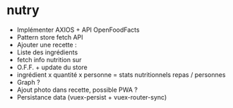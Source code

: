# nutry

* Implémenter AXIOS + API OpenFoodFacts
* Pattern store fetch API
* Ajouter une recette :
* Liste des ingrédients
* fetch info nutrition sur
* O.F.F. + update du store
* ingrédient x quantité x personne = stats nutritionnels repas / personnes
* Graph ?
* Ajout photo dans recette, possible PWA ?
* Persistance data (vuex-persist + vuex-router-sync)

